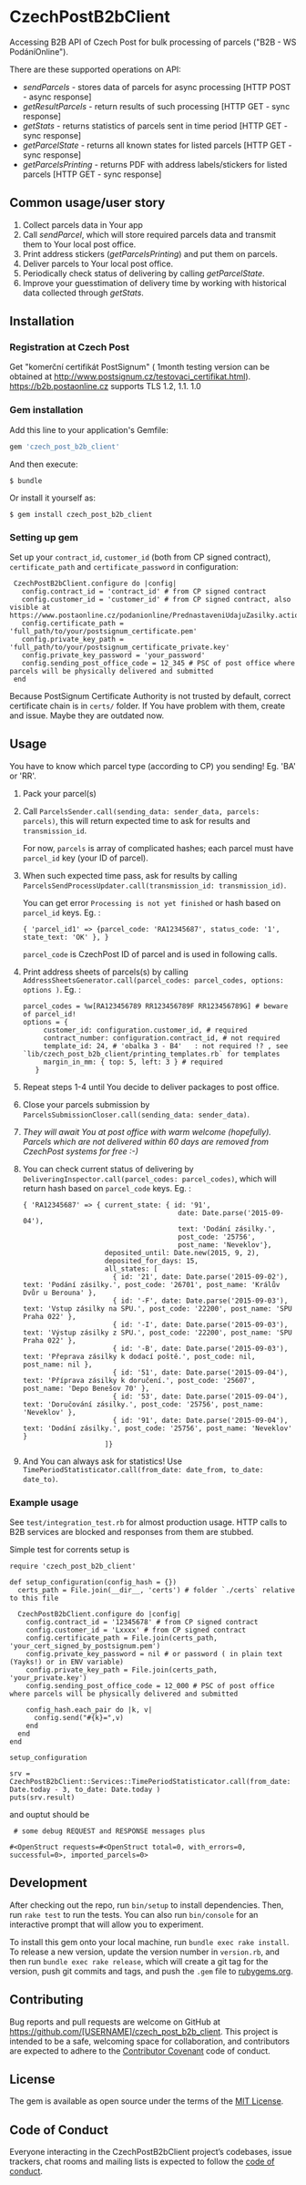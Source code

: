 # CzechPostB2bClient
Accessing B2B API of Czech Post for bulk processing of parcels ("B2B - WS PodáníOnline").

There are these supported operations on API:
- *sendParcels* - stores data of parcels for async processing [HTTP POST - async response]
- *getResultParcels* - return results of such processing [HTTP GET - sync response]
- *getStats* - returns statistics of parcels sent in time period [HTTP GET - sync response]
- *getParcelState* - returns all known states for listed parcels [HTTP GET - sync response]
- *getParcelsPrinting* - returns PDF with address labels/stickers for listed parcels [HTTP GET - sync response]

## Common usage/user story ##
1) Collect parcels data in Your app
2) Call *sendParcel*, which will store required parcels data and transmit them to Your local post office.
3) Print address stickers (*getParcelsPrinting*) and put them on parcels.
4) Deliver parcels to Your local post office.
5) Periodically check status of delivering by calling *getParcelState*.
6) Improve your guesstimation of delivery time by working with historical data collected through *getStats*.


## Installation
### Registration at Czech Post
Get  "komerční certifikát PostSignum" ( 1month testing version can be obtained at http://www.postsignum.cz/testovaci_certifikat.html).
https://b2b.postaonline.cz supports TLS 1.2, 1.1. 1.0

### Gem installation

Add this line to your application's Gemfile:

```ruby
gem 'czech_post_b2b_client'
```

And then execute:

    $ bundle

Or install it yourself as:

    $ gem install czech_post_b2b_client

### Setting up gem
   Set up your `contract_id`, `customer_id` (both from CP signed contract), `certificate_path` and `certificate_password` in configuration:
   ```
    CzechPostB2bClient.configure do |config|
      config.contract_id = 'contract_id' # from CP signed contract
      config.customer_id = 'customer_id' # from CP signed contract, also visible at https://www.postaonline.cz/podanionline/PrednastaveniUdajuZasilky.action
      config.certificate_path = 'full_path/to/your/postsignum_certificate.pem'
      config.private_key_path = 'full_path/to/your/postsignum_certificate_private.key'
      config.private_key_password = 'your_password'
      config.sending_post_office_code = 12_345 # PSC of post office where parcels will be physically delivered and submitted
    end
   ```
   Because PostSignum Certificate Authority is not trusted by default, correct certificate chain is in `certs/` folder. If You have problem with them, create and issue. Maybe they are outdated now.

## Usage
  You have to know which parcel type (according to CP) you sending! Eg. 'BA' or 'RR'.

  1) Pack your parcel(s)
  2) Call `ParcelsSender.call(sending_data: sender_data, parcels: parcels)`, this will return expected time to ask for results and `transmission_id`.

     For now, `parcels` is array of complicated hashes; each parcel must have `parcel_id` key (your ID of parcel).
  3) When such expected time pass, ask for results by calling `ParcelsSendProcessUpdater.call(transmission_id: transmission_id)`.

     You can get error `Processing is not yet finished` or hash based on `parcel_id` keys.
     Eg. :
     ```
     { 'parcel_id1' => {parcel_code: 'RA12345687', status_code: '1', state_text: 'OK' }, }
     ```
     `parcel_code` is CzechPost ID of parcel and is used in following calls.
  4) Print address sheets of parcels(s) by calling `AddressSheetsGenerator.call(parcel_codes: parcel_codes, options: options )`.
     Eg. :
     ```
     parcel_codes = %w[RA123456789 RR123456789F RR123456789G] # beware of parcel_id!
     options = {
          customer_id: configuration.customer_id, # required
          contract_number: configuration.contract_id, # not required
          template_id: 24, # 'obalka 3 - B4'   : not required !? , see `lib/czech_post_b2b_client/printing_templates.rb` for templates
          margin_in_mm: { top: 5, left: 3 } # required
        }
     ```

  5) Repeat steps 1-4 until You decide to deliver packages to post office.

  6) Close your parcels submission by `ParcelsSubmissionCloser.call(sending_data: sender_data)`.
  7) _They will await You at post office with warm welcome (hopefully). Parcels which are not delivered within 60 days are removed from CzechPost systems for free :-)_
  8) You can check current status of delivering by `DeliveringInspector.call(parcel_codes: parcel_codes)`, which will return hash based on `parcel_code` keys.
     Eg. :
     ```
     { 'RA12345687' => { current_state: { id: '91',
                                           date: Date.parse('2015-09-04'),
                                           text: 'Dodání zásilky.',
                                           post_code: '25756',
                                           post_name: 'Neveklov'},
                         deposited_until: Date.new(2015, 9, 2),
                         deposited_for_days: 15,
                         all_states: [
                           { id: '21', date: Date.parse('2015-09-02'), text: 'Podání zásilky.', post_code: '26701', post_name: 'Králův Dvůr u Berouna' },
                           { id: '-F', date: Date.parse('2015-09-03'), text: 'Vstup zásilky na SPU.', post_code: '22200', post_name: 'SPU Praha 022' },
                           { id: '-I', date: Date.parse('2015-09-03'), text: 'Výstup zásilky z SPU.', post_code: '22200', post_name: 'SPU Praha 022' },
                           { id: '-B', date: Date.parse('2015-09-03'), text: 'Přeprava zásilky k dodací poště.', post_code: nil, post_name: nil },
                           { id: '51', date: Date.parse('2015-09-04'), text: 'Příprava zásilky k doručení.', post_code: '25607', post_name: 'Depo Benešov 70' },
                           { id: '53', date: Date.parse('2015-09-04'), text: 'Doručování zásilky.', post_code: '25756', post_name: 'Neveklov' },
                           { id: '91', date: Date.parse('2015-09-04'), text: 'Dodání zásilky.', post_code: '25756', post_name: 'Neveklov' }
                         ]}
     ```
  9) And You can always ask for statistics! Use `TimePeriodStatisticator.call(from_date: date_from, to_date: date_to)`.

  ### Example usage

  See `test/integration_test.rb` for almost production usage. HTTP calls to B2B services are blocked and responses from them are stubbed.

  Simple test for corrents setup is
  ```
  require 'czech_post_b2b_client'

  def setup_configuration(config_hash = {})
    certs_path = File.join(__dir__, 'certs') # folder `./certs` relative to this file

    CzechPostB2bClient.configure do |config|
      config.contract_id = '12345678' # from CP signed contract
      config.customer_id = 'Lxxxx' # from CP signed contract
      config.certificate_path = File.join(certs_path, 'your_cert_signed_by_postsignum.pem')
      config.private_key_password = nil # or password ( in plain text (Yayks!) or in ENV variable)
      config.private_key_path = File.join(certs_path, 'your_private.key')
      config.sending_post_office_code = 12_000 # PSC of post office where parcels will be physically delivered and submitted

      config_hash.each_pair do |k, v|
        config.send("#{k}=",v)
      end
    end
  end

  setup_configuration

  srv = CzechPostB2bClient::Services::TimePeriodStatisticator.call(from_date: Date.today - 3, to_date: Date.today )
  puts(srv.result)
```
and ouptut should be
```
 # some debug REQUEST and RESPONSE messages plus

#<OpenStruct requests=#<OpenStruct total=0, with_errors=0, successful=0>, imported_parcels=0>
```

## Development

After checking out the repo, run `bin/setup` to install dependencies. Then, run `rake test` to run the tests. You can also run `bin/console` for an interactive prompt that will allow you to experiment.

To install this gem onto your local machine, run `bundle exec rake install`. To release a new version, update the version number in `version.rb`, and then run `bundle exec rake release`, which will create a git tag for the version, push git commits and tags, and push the `.gem` file to [rubygems.org](https://rubygems.org).

## Contributing

Bug reports and pull requests are welcome on GitHub at https://github.com/[USERNAME]/czech_post_b2b_client. This project is intended to be a safe, welcoming space for collaboration, and contributors are expected to adhere to the [Contributor Covenant](http://contributor-covenant.org) code of conduct.

## License

The gem is available as open source under the terms of the [MIT License](https://opensource.org/licenses/MIT).

## Code of Conduct

Everyone interacting in the CzechPostB2bClient project’s codebases, issue trackers, chat rooms and mailing lists is expected to follow the [code of conduct](https://github.com/[USERNAME]/czech_post_b2b_client/blob/master/CODE_OF_CONDUCT.md).
